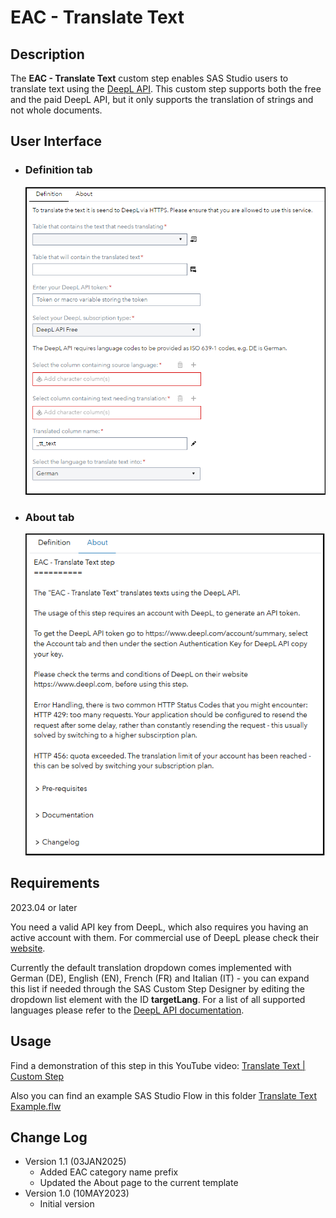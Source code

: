 # EAC - Translate Text

## Description

The **EAC - Translate Text** custom step enables SAS Studio users to translate text using the [DeepL API](https://www.deepl.com/docs-api). This custom step supports both the free and the paid DeepL API, but it only supports the translation of strings and not whole documents.

## User Interface

* ### Definition tab ###

   ![](img/Translate-Text-Definition.png)

* ### About tab ###

   ![](img/Translate-Text-About.png)

## Requirements

2023.04 or later

You need a valid API key from DeepL, which also requires you having an active account with them. For commercial use of DeepL please check their [website](https://www.deepl.com/for-business/).

Currently the default translation dropdown comes implemented with German (DE), English (EN), French (FR) and Italian (IT) - you can expand this list if needed through the SAS Custom Step Designer by editing the dropdown list element with the ID **targetLang**. For a list of all supported languages please refer to the [DeepL API documentation](https://www.deepl.com/docs-api/translate-text/translate-text/).

## Usage

Find a demonstration of this step in this YouTube video: [Translate Text | Custom Step](https://youtu.be/2JMwhU9CLFc)

Also you can find an example SAS Studio Flow in this folder [Translate Text Example.flw](./extras/EAC-Translate-Text-Example.flw)

## Change Log

* Version 1.1 (03JAN2025)
    * Added EAC category name prefix
    * Updated the About page to the current template
* Version 1.0 (10MAY2023)
    * Initial version
